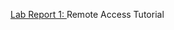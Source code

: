 [Lab Report 1: ](https://m-chenh.github.io/cse15l-lab-reports/lab-report-1-week-2.html)Remote Access Tutorial
